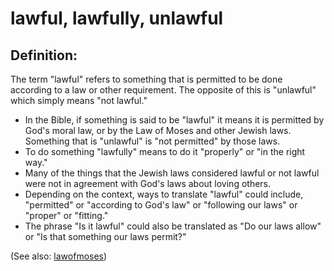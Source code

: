 # lawful, lawfully, unlawful #

## Definition: ##

The term "lawful" refers to something that is permitted to be done according to a law or other requirement. The opposite of this is "unlawful" which simply means "not lawful." 

* In the Bible, if something is said to be "lawful" it means it is permitted by God's moral law, or by the Law of Moses and other Jewish laws. Something that is "unlawful" is "not permitted" by those laws.
* To do something "lawfully" means to do it "properly" or "in the right way."
* Many of the things that the Jewish laws considered lawful or not lawful were not in agreement with God's laws about loving others.
* Depending on the context, ways to translate "lawful" could include, "permitted" or "according to God's law" or "following our laws" or "proper" or "fitting."
* The phrase "Is it lawful" could also be translated as "Do our laws allow" or "Is that something our laws permit?"

(See also: [lawofmoses](../kt/lawofmoses.md))

